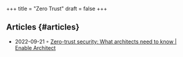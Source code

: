 +++
title = "Zero Trust"
draft = false
+++

## Articles {#articles}

-   2022-09-21 ◦ [Zero-trust security: What architects need to know | Enable Architect](https://www.redhat.com/architect/what-is-zero-trust)
